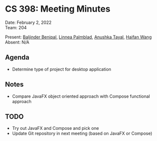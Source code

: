 # CS 398: Meeting Minutes  
Date: February 2, 2022  
Team: 204  

Present: [Baljinder Benipal](https://git.uwaterloo.ca/bs2benip), [Linnea Palmblad](https://git.uwaterloo.ca/lpalmbla), [Anushka Tayal](https://git.uwaterloo.ca/atayal), [Haifan Wang](https://git.uwaterloo.ca/h769wang)  
Absent: N/A  

## Agenda  
- Determine type of project for desktop application

## Notes  
- Compare JavaFX object oriented approach with Compose functional approach

## TODO  
- Try out JavaFX and Compose and pick one
- Update Git repository in next meeting (based on JavaFX or Compose)